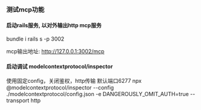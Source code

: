 ### 测试mcp功能

#### 启动rails服务, 以对外输出http mcp服务
bundle i
rails s -p 3002

mcp输出地址: http://127.0.0.1:3002/mcp


#### 启动调试 modelcontextprotocol/inspector
使用固定config，关闭鉴权，http传输
默认端口6277
npx @modelcontextprotocol/inspector --config ./modelcontextprotocol/config.json -e DANGEROUSLY_OMIT_AUTH=true --transport http